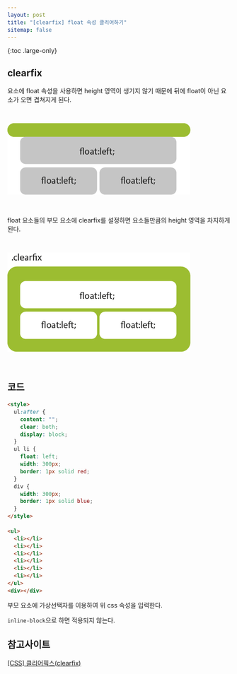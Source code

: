 ```yaml
---
layout: post
title: "[clearfix] float 속성 클리어하기"
sitemap: false
---
```


{:toc .large-only}

## clearfix

요소에 float 속성을 사용하면 height 영역이 생기지 않기 때문에 뒤에 float이 아닌 요소가 오면 겹쳐지게 된다.

<img src="/assets/img/blog/2021-12-15-clearfix_01.png" style="margin:30px 0">

float 요소들의 부모 요소에 clearfix를 설정하면 요소들만큼의 height 영역을 차지하게 된다.

<img src="/assets/img/blog/2021-12-15-clearfix_02.png" style="margin:30px 0">

## 코드

```html
<style>
  ul:after {
    content: "";
    clear: both;
    display: block;
  }
  ul li {
    float: left;
    width: 300px;
    border: 1px solid red;
  }
  div {
    width: 300px;
    border: 1px solid blue;
  }
</style>

<ul>
  <li></li>
  <li></li>
  <li></li>
  <li></li>
  <li></li>
  <li></li>
</ul>
<div></div>
```

부모 요소에 가상선택자를 이용하여 위 css 속성을 입력한다.

`inline-block`으로 하면 적용되지 않는다.

## 참고사이트

[[CSS] 클리어픽스(clearfix)](https://stonefree.tistory.com/60)
